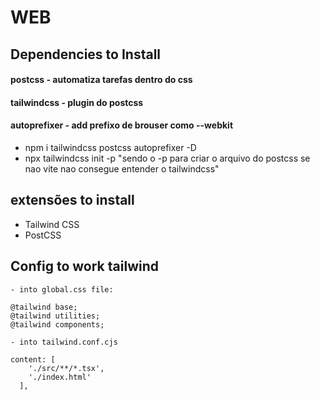 # WEB

## Dependencies to Install

#### postcss - automatiza tarefas dentro do css
#### tailwindcss - plugin do postcss
#### autoprefixer - add prefixo de brouser como --webkit

- npm i tailwindcss postcss autoprefixer -D
- npx tailwindcss init -p "sendo o -p para criar o arquivo do postcss se nao vite nao consegue entender o tailwindcss"


## extensões to install
- Tailwind CSS
- PostCSS

## Config to work tailwind
````
- into global.css file:

@tailwind base;
@tailwind utilities;
@tailwind components;

- into tailwind.conf.cjs

content: [
    './src/**/*.tsx',
    './index.html'
  ],
````
